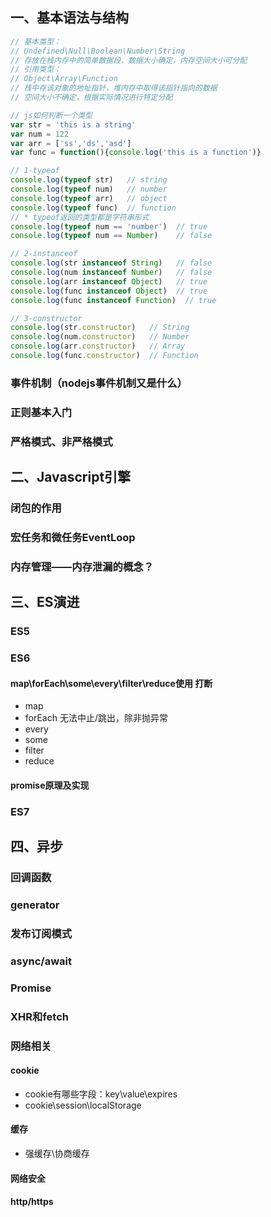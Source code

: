 ## 一、基本语法与结构


```javascript
// 基本类型：
// Undefined\Null\Boolean\Number\String 
// 存放在栈内存中的简单数据段，数据大小确定，内存空间大小可分配
// 引用类型：
// Object\Array\Function 
// 栈中存该对象的地址指针，堆内存中取得该指针指向的数据
// 空间大小不确定，根据实际情况进行特定分配

```

``` javascript
// js如何判断一个类型
var str = 'this is a string'
var num = 122
var arr = ['ss','ds','asd']
var func = function(){console.log('this is a function')}

// 1-typeof
console.log(typeof str)   // string
console.log(typeof num)   // number
console.log(typeof arr)   // object
console.log(typeof func)  // function
// * typeof返回的类型都是字符串形式
console.log(typeof num == 'number')  // true
console.log(typeof num == Number)    // false

// 2-instanceof
console.log(str instanceof String)   // false
console.log(num instanceof Number)   // false
console.log(arr instanceof Object)   // true
console.log(func instanceof Object)  // true
console.log(func instanceof Function)  // true

// 3-constructor
console.log(str.constructor)   // String
console.log(num.constructor)   // Number
console.log(arr.constructor)   // Array
console.log(func.constructor)  // Function

```

### 事件机制（nodejs事件机制又是什么）

### 正则基本入门

### 严格模式、非严格模式



## 二、Javascript引擎

### 闭包的作用

### 宏任务和微任务EventLoop

### 内存管理——内存泄漏的概念？



## 三、ES演进

### ES5

### ES6

#### map\forEach\some\every\filter\reduce使用 打断
+ map
+ forEach 无法中止/跳出，除非抛异常
+ every
+ some
+ filter
+ reduce
#### promise原理及实现

### ES7

## 四、异步

### 回调函数
### generator
### 发布订阅模式
### async/await
### Promise
### XHR和fetch
### 网络相关
#### cookie 
+ cookie有哪些字段：key\value\expires
+ cookie\session\localStorage

#### 缓存
+ 强缓存\协商缓存

#### 网络安全

#### http/https

